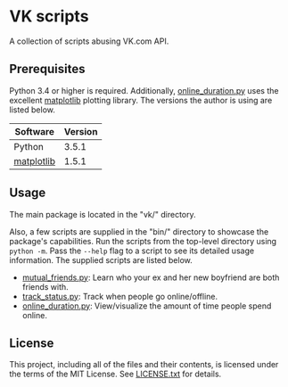 VK scripts
==========

A collection of scripts abusing VK.com API.

Prerequisites
-------------

Python 3.4 or higher is required.
Additionally, [online_duration.py] uses the excellent [matplotlib] plotting
library.
The versions the author is using are listed below.

Software     | Version
------------ | -------
Python       | 3.5.1
[matplotlib] | 1.5.1

[matplotlib]: http://matplotlib.org/

Usage
-----

The main package is located in the "vk/" directory.

Also, a few scripts are supplied in the "bin/" directory to showcase the
package's capabilities.
Run the scripts from the top-level directory using `python -m`.
Pass the `--help` flag to a script to see its detailed usage information.
The supplied scripts are listed below.

* [mutual_friends.py]: Learn who your ex and her new boyfriend are both friends
with.
* [track_status.py]: Track when people go online/offline.
* [online_duration.py]: View/visualize the amount of time people spend online.

[mutual_friends.py]: docs/mutual_friends.md
[track_status.py]: docs/track_status.md
[online_duration.py]: docs/online_duration.md

License
-------

This project, including all of the files and their contents, is licensed under
the terms of the MIT License.
See [LICENSE.txt] for details.

[LICENSE.txt]: LICENSE.txt
